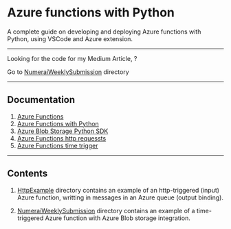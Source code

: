 # Azure functions with Python

A complete guide on developing and deploying Azure functions with Python, using VSCode and Azure extension.

---

Looking for the code for my Medium Article, ?

Go to [NumeraiWeeklySubmission](./NumeraiWeeklySubmission) directory

---

## Documentation

1. [Azure Functions](./docs/1_Azure_functions.md)
2. [Azure Functions with Python](./docs/2_Azure_functions_with_python.md)
3. [Azure Blob Storage Python SDK](./docs/3_Azure_Blob_storage_python_sdk_notes.md)
4. [Azure Functions http requessts](./docs/4_Azure_Functions_http_request.md)
5. [Azure Functions time trigger](./docs/5_Azure_Functions_time_trigger.md)

---

## Contents

1. [HttpExample](./HttpExample/) directory contains an example of an http-triggered (input) Azure function, writting in messages in an Azure queue (output binding).

2. [NumeraiWeeklySubmission](./NumeraiWeeklySubmission/) directory contains an example of a time-triggered Azure function with Azure Blob storage integration.
